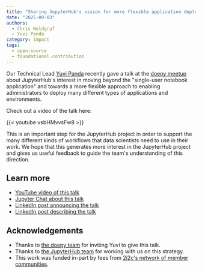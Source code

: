 ```yaml
---
title: "Sharing JupyterHub's vision for more flexible application deployment at the doepy talk series."
date: "2025-09-03"
authors:
  - Chris Holdgraf
  - Yuvi Panda
category: impact
tags:
  - open-source
  - foundational-contribution
---
```


Our Technical Lead [Yuvi Panda](../../authors/yuvi-panda/_index.md) recently gave a talk at the [doepy meetup](https://meetup.doepy.org/) about JupyterHub's interest in moving beyond the "single-user notebook application" and towards a more flexible approach to enabling administrators to deploy many different types of applications and environments.

Check out a video of the talk here:

{{< youtube vsbHMvvsFw8 >}}

This is an important step for the JupyterHub project in order to support the many different kinds of workflows that data scientists need to use in their work. We hope that this generates more interest in the JupyterHub project and gives us useful feedback to guide the team's understanding of this direction.

## Learn more

- [YouTube video of this talk](https://www.youtube.com/watch?v=vsbHMvvsFw8)
- [Jupyter Chat about this talk](https://jupyter.zulipchat.com/#narrow/channel/469744-jupyterhub/topic/JupyterHub.20in.202025.3A.20Not.20just.20for.20Jupyter.20Notebooks/near/537708184)
- [LinkedIn post announcing the talk](https://www.linkedin.com/feed/update/urn:li:activity:7364763956525092868)
- [LinkedIn post describing the talk](https://www.linkedin.com/posts/cameron-riddell_we-dont-use-this-code-loved-having-yuvi-activity-7369421556516601859-qOxw?utm_medium=ios_app&rcm=ACoAADSgbM8BXeDyQi3bGVtD7qmmJg9b20KhG6A&utm_source=social_share_send&utm_campaign=copy_link)

## Acknowledgements

- Thanks to [the doepy team](https://meetup.doepy.org/) for inviting Yuvi to give this talk.
- Thanks to [the JupyterHub team](../../../collaborators/jupyterhub/) for working with us on this strategy.
- This work was funded in-part by fees from [2i2c's network of member communities](https://2i2c.org/communities).